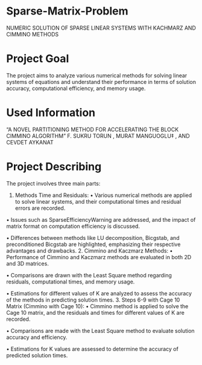 # Sparse-Matrix-Problem
NUMERIC SOLUTION OF SPARSE LINEAR SYSTEMS WITH KACHMARZ AND CIMMINO METHODS
#  Project Goal
The project aims to analyze various numerical methods for solving linear systems of equations and understand their performance in terms of solution accuracy, computational efficiency, and memory usage.
# Used Information
“A NOVEL PARTITIONING METHOD FOR ACCELERATING THE BLOCK CIMMINO ALGORITHM” F. SUKRU TORUN , MURAT MANGUOGLU‡ , AND CEVDET AYKANAT
# Project Describing
The project involves three main parts:
1.	Methods Time and Residuals:
•	Various numerical methods are applied to solve linear systems, and their computational times and residual errors are recorded.

•	Issues such as SparseEfficiencyWarning are addressed, and the impact of matrix format on computation efficiency is discussed.

•	Differences between methods like LU decomposition, Bicgstab, and preconditioned Bicgstab are highlighted, emphasizing their respective advantages and drawbacks.
2.	Cimmino and Kaczmarz Methods:
•	Performance of Cimmino and Kaczmarz methods are evaluated in both 2D and 3D matrices.

•	Comparisons are drawn with the Least Square method regarding residuals, computational times, and memory usage.

•	Estimations for different values of K are analyzed to assess the accuracy of the methods in predicting solution times.
3.	Steps 6-9 with Cage 10 Matrix (Cimmino with Cage 10):
•	Cimmino method is applied to solve the Cage 10 matrix, and the residuals and times for different values of K are recorded.

•	Comparisons are made with the Least Square method to evaluate solution accuracy and efficiency.

•	Estimations for K values are assessed to determine the accuracy of predicted solution times.

